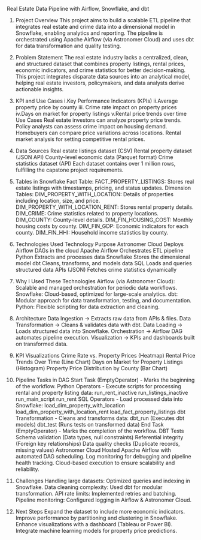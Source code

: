 Real Estate Data Pipeline with Airflow, Snowflake, and dbt
1. Project Overview
This project aims to build a scalable ETL pipeline that integrates real estate and crime data into a dimensional model in Snowflake, enabling analytics and reporting. The pipeline is orchestrated using Apache Airflow (via Astronomer Cloud) and uses dbt for data transformation and quality testing.

2. Problem Statement
The real estate industry lacks a centralized, clean, and structured dataset that combines property listings, rental prices, economic indicators, and crime statistics for better decision-making. This project integrates disparate data sources into an analytical model, helping real estate investors, policymakers, and data analysts derive actionable insights.

3. KPI and Use Cases
  i.Key Performance Indicators (KPIs)
  ii.Average property price by county 
  iii. Crime rate impact on property prices
   iv.Days on market for property listings
   v.Rental price trends over time
Use Cases
Real estate investors can analyze property price trends.
Policy analysts can assess crime impact on housing demand.
Homebuyers can compare price variations across locations.
Rental market analysis for setting competitive rental prices.
4. Data Sources
Real estate listings dataset (CSV)
Rental property dataset (JSON API)
County-level economic data (Parquet format)
Crime statistics dataset (API)
Each dataset contains over 1 million rows, fulfilling the capstone project requirements.

5. Tables in Snowflake
Fact Table:
FACT_PROPERTY_LISTINGS: Stores real estate listings with timestamps, pricing, and status updates.
Dimension Tables:
DIM_PROPERTY_WITH_LOCATION: Details of properties including location, size, and price.
DIM_PROPERTY_WITH_LOCATION_RENT: Stores rental property details.
DIM_CRIME: Crime statistics related to property locations.
DIM_COUNTY: County-level details.
DIM_FIN_HOUSING_COST: Monthly housing costs by county.
DIM_FIN_GDP: Economic indicators for each county.
DIM_FIN_HHI: Household income statistics by county.
6. Technologies Used
Technology	Purpose
Astronomer Cloud	Deploys Airflow DAGs in the cloud
Apache Airflow	Orchestrates ETL pipeline
Python	Extracts and processes data
Snowflake	Stores the dimensional model
dbt	Cleans, transforms, and models data
SQL	Loads and queries structured data
APIs (JSON)	Fetches crime statistics dynamically
7. Why I Used These Technologies
Airflow (via Astronomer Cloud): Scalable and managed orchestration for periodic data workflows.
Snowflake: Cloud-based, optimized for large-scale analytics.
dbt: Modular approach for data transformation, testing, and documentation.
Python: Flexible scripting for data extraction and cleaning.
8. Architecture
Data Ingestion → Extracts raw data from APIs & files.
Data Transformation → Cleans & validates data with dbt.
Data Loading → Loads structured data into Snowflake.
Orchestration → Airflow DAG automates pipeline execution.
Visualization → KPIs and dashboards built on transformed data.

9. KPI Visualizations
Crime Rate vs. Property Prices (Heatmap)
Rental Price Trends Over Time (Line Chart)
Days on Market for Property Listings (Histogram)
Property Price Distribution by County (Bar Chart)
10. Pipeline
Tasks in DAG
Start Task (EmptyOperator) - Marks the beginning of the workflow.
Python Operators - Execute scripts for processing rental and property listing data:
run_rent_inactive
run_listings_inactive
run_main_script
run_rent
SQL Operators - Load processed data into Snowflake:
load_dim_property_with_location
load_dim_property_with_location_rent
load_fact_property_listings
dbt Transformation - Cleans and transforms data:
dbt_run (Executes dbt models)
dbt_test (Runs tests on transformed data)
End Task (EmptyOperator) - Marks the completion of the workflow.
DBT Tests
Schema validation (Data types, null constraints)
Referential integrity (Foreign key relationships)
Data quality checks (Duplicate records, missing values)
Astronomer Cloud
Hosted Apache Airflow with automated DAG scheduling.
Log monitoring for debugging and pipeline health tracking.
Cloud-based execution to ensure scalability and reliability.
11. Challenges
Handling large datasets: Optimized queries and indexing in Snowflake.
Data cleaning complexity: Used dbt for modular transformation.
API rate limits: Implemented retries and batching.
Pipeline monitoring: Configured logging in Airflow & Astronomer Cloud.
12. Next Steps
Expand the dataset to include more economic indicators.
Improve performance by partitioning and clustering in Snowflake.
Enhance visualizations with a dashboard (Tableau or Power BI).
Integrate machine learning models for property price predictions.